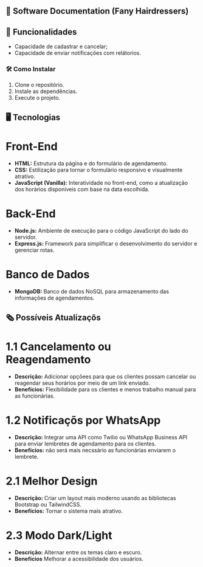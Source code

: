 ## 📖 Software Documentation (Fany Hairdressers)

## 🌟 Funcionalidades

- Capacidade de cadastrar e cancelar;
- Capacidade de enviar notificações com relátorios.

### 🛠️ Como Instalar

1. Clone o repositório.
2. Instale as dependências.
3. Execute o projeto.

## 🖥️ Tecnologias

# Front-End

- **HTML:** Estrutura da página e do formulário de agendamento.
- **CSS:** Estilização para tornar o formulário responsivo e visualmente atrativo.
- **JavaScript (Vanilla):** Interatividade no front-end, como a atualização dos horários disponíveis com base na data escolhida.

# Back-End

- **Node.js:** Ambiente de execução para o código JavaScript do lado do servidor.
- **Express.js:** Framework para simplificar o desenvolvimento do servidor e gerenciar rotas.

# Banco de Dados

- **MongoDB:** Banco de dados NoSQL para armazenamento das informações de agendamentos.

## 🗞️ Possíveis Atualizaçõs


# 1.1 Cancelamento ou Reagendamento

- **Descrição:**  Adicionar opçõees para que os clientes possam cancelar ou reagendar seus horários por meio de um link enviado.
- **Benefícios:** Flexibilidade para os clientes e menos trabalho manual para as funcionárias.

# 1.2 Notificaçõs por WhatsApp

- **Descrição:**  Integrar uma API como Twilio ou WhatsApp Business API para enviar lembretes de agendamento para os clientes.
- **Benefícios:** não será mais necssário as funcionárias enviarem o lembrete.

# 2.1 Melhor Design

- **Descrição:** Criar um layout mais moderno usando as bibliotecas Bootstrap ou TailwindCSS.
- **Benefícios:** Tornar o sistema mais atrativo.

# 2.3 Modo Dark/Light

- **Descrição:** Alternar entre os temas claro e escuro.
- **Benefícios** Melhorar a acessibilidade dos usuários.



